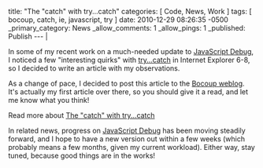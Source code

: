 title: "The \"catch\" with try...catch"
categories: [ Code, News, Work ]
tags: [ bocoup, catch, ie, javascript, try ]
date: 2010-12-29 08:26:35 -0500
_primary_category: News
_allow_comments: 1
_allow_pings: 1
_published: Publish
--- |

In some of my recent work on a much-needed update to [JavaScript Debug][debug], I noticed a few "interesting quirks" with [try...catch](https://developer.mozilla.org/en/JavaScript/Reference/Statements/try...catch) in Internet Explorer 6-8, so I decided to write an article with my observations.

As a change of pace, I decided to post this article to the [Bocoup weblog][blog]. It's actually my first article over there, so you should give it a read, and let me know what you think!

Read more about [The "catch" with try...catch][article]

In related news, progress on [JavaScript Debug][debug] has been moving steadily forward, and I hope to have a new version out within a few weeks (which probably means a few months, given my current workload). Either way, stay tuned, because good things are in the works!

[debug]: http://benalman.com/projects/javascript-debug-console-log/
[article]: http://weblog.bocoup.com/the-catch-with-try-catch
[blog]: http://weblog.bocoup.com/
